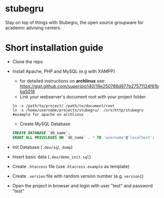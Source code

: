 # stubegru
Stay on top of things with Stubegru, the open source groupware for academic advising centers.

# Short installation guide

- Clone the repo
- Install Apache, PHP and MySQL (e.g with XAMPP)
    - for detailed instructions on **archlinux** see: https://gist.github.com/superjojo140/18e250786d977b27571124f81bba5018
    - Link your webserver's document root with your project folder:

    ```shell
    ln -s /path/to/project/ /path/to/document/root
    ln -s /home/username/projects/stubegru/  /srv/http/stubegru #example for apache on archlinux
    ```

    - Create MySQL Database

    ```sql
    CREATE DATABASE `db_name`;
    GRANT ALL PRIVILEGES ON `db_name` . * TO 'username'@'localhost';
    ```

- Init Database (`.dev/sql_dump`)
- Insert basic data (`.dev/demo_init.sql`)
- Create `.htaccess` file (use .`htaccess.example` as template)
- Create `.version` file with random version number (e.g. `version1`)
- Open the project in browser and login with user "test" and password "test"
